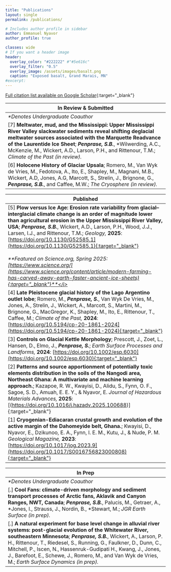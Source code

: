```yaml
---
title: "Publications"
layout: single
permalink: /publications/

# Includes author profile in sidebar
author: Emmanuel Nyavor
author_profile: true

classes: wide
# If you want a header image
header:
  overlay_color: "#222222" #"#5e616c"
  overlay_filter: "0.5"
  overlay_image: /assets/images/basalt.png
  caption: "Exposed basalt, Grand Marais, MN"
#excerpt: 
---
```

[Full citation list available on Google Scholar](https://scholar.google.com/){:target="_blank"}<br>

| In Review & Submitted                                                                                                                                                                                                                                                                                                                                                   | 
|-------------------------------------------------------------------------------------------------------------------------------------------------------------------------------------------------------------------------------------------------------------------------------------------------------------------------------------------------------------------------| 
| <i>*Denotes Undergraduate Coauthor</i>                                                                                                                                                                                                                                                                                                                                  |
| [7] **Meltwater, mud, and the Mississippi: Upper Mississippi River Valley slackwater sediments reveal shifting deglacial meltwater sources associated with the Marquette Readvance of the Laurentide Ice Sheet**; <i>**Penprase, S.B.**</i>, *Wilwerding, A.C., McKenzie, M., Wickert, A.D., Larson, P.H., and Rittenour, T.M.; <i>Climate of the Past (in review).</i> |
| [6] **Holocene History of Glaciar Upsala**; Romero, M., Van Wyk de Vries, M., Fedotova, A., Ito, E., Shapley, M., Magnani, M.B., Wickert, A.D, Jones, A.G, Marcott, S., Strelin, J., Brignone, G., <i>**Penprase, S.B.**</i>, and Caffee, M.W.; <i>The Cryosphere (in review).</i>                                                                                      |

| Published                                                                                                                                                                                                                                                                                                                                                                                                                                                                                                                                                                                                                                    | 
|----------------------------------------------------------------------------------------------------------------------------------------------------------------------------------------------------------------------------------------------------------------------------------------------------------------------------------------------------------------------------------------------------------------------------------------------------------------------------------------------------------------------------------------------------------------------------------------------------------------------------------------------| 
| [5] **Plow versus Ice Age: Erosion rate variability from glacial–interglacial climate change is an order of magnitude lower than agricultural erosion in the Upper Mississippi River Valley, USA**; <i>**Penprase, S.B.**</i>, Wickert, A.D., Larson, P.H., Wood, J.J., Larsen, I.J., and Rittenour, T.M.;<i> Geology,</i> **2025**: [https://doi.org/10.1130/G52585.1](https://doi.org/10.1130/G52585.1){:target="_blank"}  <br/><br/><i>**Featured on Science.org, Spring 2025: [https://www.science.org/](https://www.science.org/content/article/modern-farming-has-carved-away-earth-faster-ancient-ice-sheets){:target="_blank"}**</i> | 
| [4] **Late Pleistocene glacial history of the Lago Argentino outlet lobe**; Romero, M., <i>**Penprase, S.**</i>, Van Wyk De Vries, M., Jones, A., Strelin, J., Wickert, A., Marcott, S., Martini, M., Brignone, G., MacGregor, K., Shapley, M., Ito, E., Rittenour, T., Caffee, M.; <i>Climate of the Past,</i> **2024**: [https://doi.org/10.5194/cp-20-1861-2024](https://doi.org/10.5194/cp-20-1861-2024){:target="_blank"}                                                                                                                                                                                                               |
| [3] **Controls on Glacial Kettle Morphology**; Prescott, J., Zoet, L., Hansen, D., Elmo, J., <i>**Penprase, S.**</i>; <i>Earth Surface Processes and Landforms,</i> **2024**: [https://doi.org/10.1002/esp.6030](https://doi.org/10.1002/esp.6030){:target="_blank"}                                                                                                                                                                                                                                                                                                                                                                         |
| [2] **Patterns and source apportionment of potentially toxic elements distribution in the soils of the Nangodi area, Northeast Ghana: A multivariate and machine learning approach.**; Kazapoe, R. W., Kwayisi, D., Alidu, S., Fynn, O. F., Sagoe, S. D., Amuah, E. E. Y., & Nyavor, E. <i> Journal of Hazardous Materials Advances,</i> **2025**:  [(https://doi.org/10.1016/j.hazadv.2025.100688)]{:target="_blank"}                                                                                                                                                                                                                                       |
| [1] **Cryogenian-Ediacaran crustal growth and evolution of the active margin of the Dahomeyide belt, Ghana.**; Kwayisi, D., Nyavor, E., Dzikunoo, E. A., Fynn, I. E. M., Kutu, J., & Nude, P. M. <i>Geological Magazine,</i> **2023**: [https://doi.org/10.1017/jog.2023.9](https://doi.org/10.1017/S0016756823000808){:target="_blank"}                                                                                                                                                                                                                                                                                      |

| In Prep                                                                                                                                                                                                                                                                                                                                                                                                                                                      | 
|--------------------------------------------------------------------------------------------------------------------------------------------------------------------------------------------------------------------------------------------------------------------------------------------------------------------------------------------------------------------------------------------------------------------------------------------------------------|
| <i>*Denotes Undergraduate Coauthor</i>                                                                                                                                                                                                                                                                                                                                                                                                                       |
| [.] **Cool Fans: climate-driven morphology and sediment transport processes of Arctic fans, Aklavik and Canyon Ranges, NWT, Canada**; <i>**Penprase, S.B.**</i>, Palucis, M., Getraer, A., *Jones, I., Strauss, J., Nordin, B., *Stewart, M.; <i>JGR Earth Surface (in prep).</i>                                                                                                                                                                            |
| [.] **A natural experiment for base level change in alluvial river systems: post-glacial evolution of the Whitewater River, southeastern Minnesota**; <i>**Penprase, S.B.**</i>, Wickert, A., Larson, P. H., Rittenour, T., Riedesel, S., Running, G., Faulkner, D., Dunn, C., Mitchell, P., Iscen, N., Hassenruk-Gudipati H., Kwang, J., Jones, J., Barefoot, E., Schewe, J., Romero, M., and Van Wyk de Vries, M.; <i>Earth Surface Dynamics (in prep).</i> |
